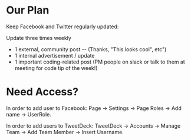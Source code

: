 # Our Plan

Keep Facebook and Twitter regularly updated:

Update three times weekly
* 1 external, community post -- (Thanks, "This looks cool", etc")
* 1 internal advertisement / update
* 1 important coding-related post (PM people on slack or talk to them at meeting for code tip of the week!)

# Need Access?

In order to add user to Facebook: Page → Settings → Page Roles → Add name → UserRole.

In order to add users to TweetDeck: TweetDeck → Accounts → Manage Team → Add Team Member → Insert Username.
